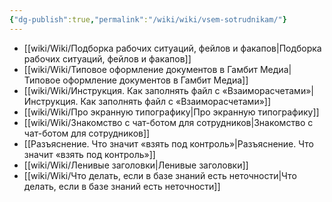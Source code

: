 ```yaml
---
{"dg-publish":true,"permalink":"/wiki/wiki/vsem-sotrudnikam/"}
---
```


- [[wiki/Wiki/Подборка рабочих ситуаций, фейлов и факапов\|Подборка рабочих ситуаций, фейлов и факапов]]
- [[wiki/Wiki/Типовое оформление документов в Гамбит Медиа\|Типовое оформление документов в Гамбит Медиа]]
- [[wiki/Wiki/Инструкция. Как заполнять файл с «Взаиморасчетами»\|Инструкция. Как заполнять файл с «Взаиморасчетами»]]
- [[wiki/Wiki/Про экранную типографику\|Про экранную типографику]]
- [[wiki/Wiki/Знакомство с чат-ботом для сотрудников\|Знакомство с чат-ботом для сотрудников]]
- [[Разъяснение. Что значит «взять под контроль»\|Разъяснение. Что значит «взять под контроль»]]
- [[wiki/Wiki/Ленивые заголовки\|Ленивые заголовки]]
- [[wiki/Wiki/Что делать, если в базе знаний есть неточности\|Что делать, если в базе знаний есть неточности]]